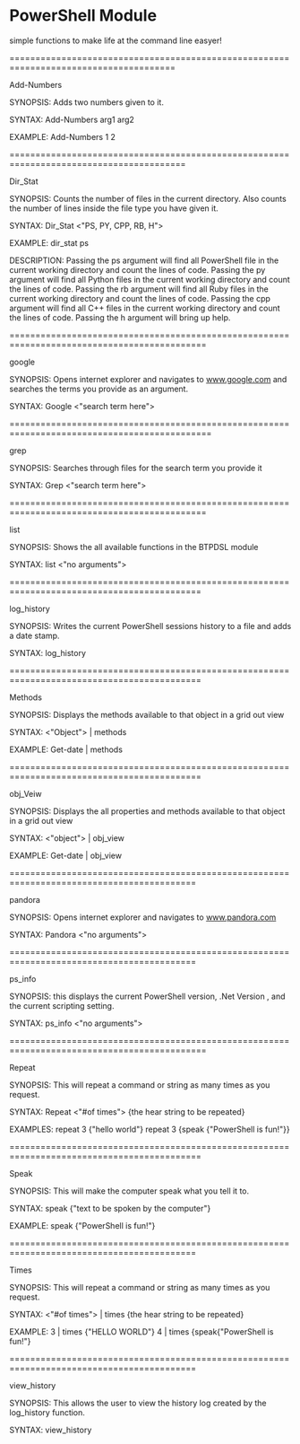 PowerShell Module
=================

simple functions to make life at the command line easyer!


  
  
======================================================================================  

Add-Numbers

  
SYNOPSIS:  Adds two numbers given to it.

SYNTAX:    Add-Numbers arg1 arg2
   
EXAMPLE:   Add-Numbers 1 2


========================================================================================

 
Dir_Stat

 

SYNOPSIS:
    Counts the number of files in the current directory.
    Also counts the number of lines inside the file type you have given it.


SYNTAX:  Dir_Stat <"PS, PY, CPP, RB, H">

EXAMPLE: dir_stat ps

 
DESCRIPTION:
    Passing the ps argument will find all PowerShell file in the current working directory and count the lines of       code.
    Passing the py argument will find all Python files in the current working directory and count the lines of          code.
    Passing the rb argument will find all Ruby files in the current working directory and count the lines of code.
    Passing the cpp argument will find all C++ files in the current working directory and count the lines of code.
    Passing the h argument will bring up help. 

 
============================================================================================

 
google

 
SYNOPSIS:
   Opens internet explorer and navigates to www.google.com and searches the terms you provide as an argument.

 
SYNTAX:
   Google <"search term here">

 
=============================================================================================

 
grep

 
SYNOPSIS:
  Searches through files for the search term you provide it

 
SYNTAX:
   Grep <"search term here">

 

============================================================================================

 
list

 

SYNOPSIS:
  Shows the all available functions in the BTPDSL module

 

SYNTAX:
  list <"no arguments">

 

===========================================================================================

 

log_history


SYNOPSIS:
   Writes the current PowerShell sessions history to a file and adds a date stamp.


SYNTAX:
  log_history <no arguments>

 

===========================================================================================

 
Methods

 
SYNOPSIS:
  Displays the methods available to that object in a grid out view

 
SYNTAX: <"Object"> | methods


EXAMPLE:  Get-date | methods

===========================================================================================   

 
obj_Veiw

 
SYNOPSIS:
  Displays the all properties and methods available to that object in a grid out view

 
SYNTAX:
  <"object"> | obj_view

EXAMPLE:
   Get-date | obj_view 

==========================================================================================

 
pandora

 
SYNOPSIS:
  Opens internet explorer and navigates to www.pandora.com

 
SYNTAX:
  Pandora <"no arguments">

 

==========================================================================================

 
ps_info

 
SYNOPSIS:
  this displays the current PowerShell version, .Net Version , and the current scripting setting.


SYNTAX:
  ps_info <"no arguments">

 

============================================================================================

 
Repeat

 
SYNOPSIS:
  This will repeat a command or string as many times as you request.

 
SYNTAX:
   Repeat <"#of times"> {the hear string to be repeated}   

 
EXAMPLES:
    repeat 3 {"hello world"} 
    repeat 3 {speak {"PowerShell is fun!"}}

 

===========================================================================================

 
Speak

 
SYNOPSIS:
  This will make the computer speak what you tell it to.

 
SYNTAX:
  speak {"text to be spoken by the computer"}

 
EXAMPLE:
  speak {"PowerShell is fun!"}

 

==========================================================================================

 
Times

 
SYNOPSIS:
  This will repeat a command or string as many times as you request.

 
SYNTAX:
  <"#of times"> | times {the hear string to be repeated}

 
EXAMPLE:
  3 | times {"HELLO WORLD"}
  4 | times {speak{"PowerShell is fun!"}

 

==========================================================================================

 
view_history


SYNOPSIS:
  This allows the user to view the history log created by the log_history function.

 
SYNTAX:
   view_history <no arguments>
